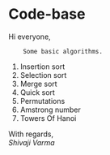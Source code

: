 Code-base
=========
Hi everyone,

		Some basic algorithms.
		
1. Insertion sort
2. Selection sort
3. Merge sort
4. Quick sort
5. Permutations
6. Amstrong number
7. Towers Of Hanoi

With regards,  
_Shivaji Varma_

